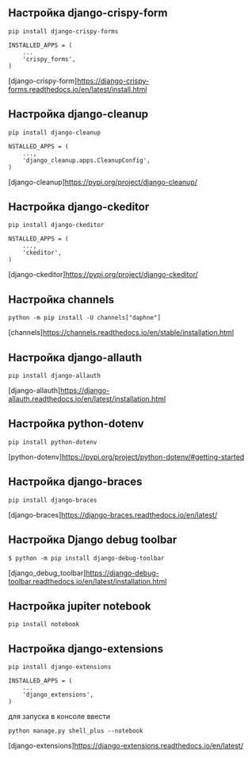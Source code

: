 ## Настройка django-crispy-form
```
pip install django-crispy-forms
```
```
INSTALLED_APPS = (
    ...
    'crispy_forms',
)
```
[django-crispy-form]https://django-crispy-forms.readthedocs.io/en/latest/install.html

## Настройка django-cleanup
```
pip install django-cleanup
```
```
NSTALLED_APPS = (
    ...,
    'django_cleanup.apps.CleanupConfig',
)
```
[django-cleanup]https://pypi.org/project/django-cleanup/

## Настройка django-ckeditor
```
pip install django-ckeditor
```
```
NSTALLED_APPS = (
    ...,
    'ckeditor',
)
```
[django-ckeditor]https://pypi.org/project/django-ckeditor/

## Настройка channels
```
python -m pip install -U channels["daphne"]
```
[channels]https://channels.readthedocs.io/en/stable/installation.html

## Настройка django-allauth
```
pip install django-allauth
```
[django-allauth]https://django-allauth.readthedocs.io/en/latest/installation.html

## Настройка python-dotenv
```
pip install python-dotenv
```
[python-dotenv]https://pypi.org/project/python-dotenv/#getting-started

## Настройка django-braces
```
pip install django-braces
```
[django-braces]https://django-braces.readthedocs.io/en/latest/

## Настройка Django debug toolbar
```
$ python -m pip install django-debug-toolbar
```
[django_debug_toolbar]https://django-debug-toolbar.readthedocs.io/en/latest/installation.html

## Настройка jupiter notebook
```
pip install notebook
```

## Настройка django-extensions
```
pip install django-extensions
```
```
INSTALLED_APPS = (
    ...
    'django_extensions',
)
```
для запуска в консоле ввести
```
python manage.py shell_plus --notebook
```
[django-extensions]https://django-extensions.readthedocs.io/en/latest/